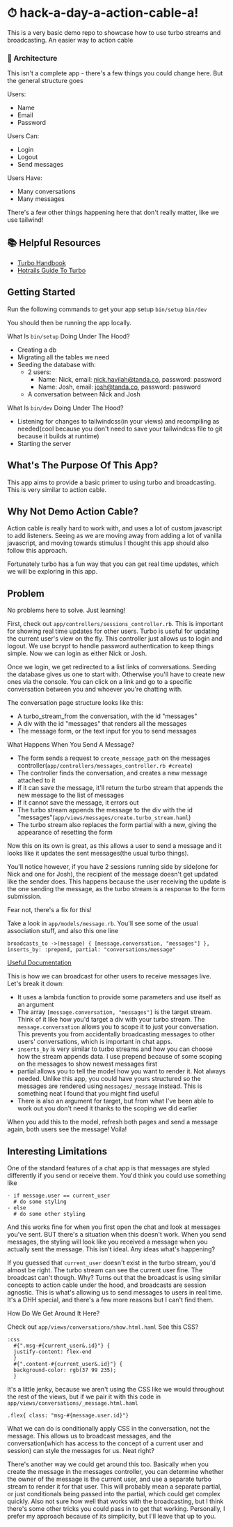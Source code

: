 # ⏱ hack-a-day-a-action-cable-a!

This is a very basic demo repo to showcase how to use turbo streams and broadcasting. An easier way to action cable

### 🏯 Architecture

This isn't a complete app - there's a few things you could change here. But the general structure goes

Users:
  - Name
  - Email
  - Password

Users Can:
  - Login
  - Logout
  - Send messages

Users Have:
  - Many conversations
  - Many messages

There's a few other things happening here that don't really matter, like we use tailwind!

## 📚 Helpful Resources

- [Turbo Handbook](https://turbo.hotwired.dev/handbook)
- [Hotrails Guide To Turbo](https://www.hotrails.dev/turbo-rails/turbo-streams)

## Getting Started

Run the following commands to get your app setup
`bin/setup`
`bin/dev`

You should then be running the app locally.

What Is `bin/setup` Doing Under The Hood?
- Creating a db
- Migrating all the tables we need
- Seeding the database with:
  - 2 users:
    - Name: Nick, email: nick.havilah@tanda.co, password: password
    - Name: Josh, email: josh@tanda.co, password: password
  - A conversation between Nick and Josh

What Is `bin/dev` Doing Under The Hood?
- Listening for changes to tailwindcss(in your views) and recompiling as needed(cool because you don't need to save your tailwindcss file to git because it builds at runtime)
- Starting the server

## What's The Purpose Of This App?

This app aims to provide a basic primer to using turbo and broadcasting. This is very similar to action cable.

## Why Not Demo Action Cable?

Action cable is really hard to work with, and uses a lot of custom javascript to add listeners. Seeing as we are moving away from adding a lot of vanilla javascript, and moving towards stimulus I thought this app should also follow this approach.

Fortunately turbo has a fun way that you can get real time updates, which we will be exploring in this app.

## Problem

No problems here to solve. Just learning!

First, check out `app/controllers/sessions_controller.rb`. This is important for showing real time updates for other users. Turbo is useful for updating the current user's view on the fly. This controller just allows us to login and logout. We use bcrypt to handle password authentication to keep things simple. Now we can login as either Nick or Josh.

Once we login, we get redirected to a list links of conversations. Seeding the database gives us one to start with. Otherwise you'll have to create new ones via the console. You can click on a link and go to a specific conversation between you and whoever you're chatting with.

The conversation page structure looks like this:
- A turbo_stream_from the conversation, with the id "messages"
- A div with the id "messages" that renders all the messages
- The message form, or the text input for you to send messages

What Happens When You Send A Message?
- The form sends a request to `create_message_path` on the messages controller(`app/controllers/messages_controller.rb #create`)
- The controller finds the conversation, and creates a new message attached to it
- If it can save the message, it'll return the turbo stream that appends the new message to the list of messages
- If it cannot save the message, it errors out
- The turbo stream appends the message to the div with the id "messages"(`app/views/messages/create.turbo_stream.haml`)
- The turbo stream also replaces the form partial with a new, giving the appearance of resetting the form

Now this on its own is great, as this allows a user to send a message and it looks like it updates the sent messages(the usual turbo things).

You'll notice however, if you have 2 sessions running side by side(one for Nick and one for Josh), the recipient of the message doesn't get updated like the sender does. This happens because the user receiving the update is the one sending the message, as the turbo stream is a response to the form submission.

Fear not, there's a fix for this!

Take a look in `app/models/message.rb`. You'll see some of the usual association stuff, and also this one line

```
broadcasts_to ->(message) { [message.conversation, "messages"] }, inserts_by: :prepend, partial: "conversations/message"
```
[Useful Documentation](https://rubydoc.info/github/hotwired/turbo-rails/Turbo%2FBroadcastable%2FClassMethods:broadcasts_to)

This is how we can broadcast for other users to receive messages live. Let's break it down:
- It uses a lambda function to provide some parameters and use itself as an argument
- The array `[message.conversation, "messages"]` is the target stream. Think of it like how you'd target a div with your turbo stream. The `message.conversation` allows you to scope it to just your conversation. This prevents you from accidentally broadcasting messages to other users' conversations, which is important in chat apps.
- `inserts_by` is very similar to turbo streams and how you can choose how the stream appends data. I use prepend because of some scoping on the messages to show newest messages first
- partial allows you to tell the model how you want to render it. Not always needed. Unlike this app, you could have yours structured so the messages are rendered using `messages/_message` instead. This is something neat I found that you might find useful
- There is also an argument for target, but from what I've been able to work out you don't need it thanks to the scoping we did earlier

When you add this to the model, refresh both pages and send a message again, both users see the message! Voila!

## Interesting Limitations

One of the standard features of a chat app is that messages are styled differently if you send or receive them. You'd think you could use something like
```
- if message.user == current_user
  # do some styling
- else
  # do some other styling
```
And this works fine for when you first open the chat and look at messages you've sent. BUT there's a situation when this doesn't work.
When you send messages, the styling will look like you received a message when you actually sent the message. This isn't ideal. Any ideas what's happening?

If you guessed that `current_user` doesn't exist in the turbo stream, you'd almost be right. The turbo stream can see the current user fine. The broadcast can't though. Why? 
Turns out that the broadcast is using similar concepts to action cable under the hood, and broadcasts are session agnostic. This is what's allowing us to send messages to users in real time. It's a DHH special, and there's a few more reasons but I can't find them.

How Do We Get Around It Here?

Check out `app/views/conversations/show.html.haml`
See this CSS?
```
:css
  #{".msg-#{current_user&.id}"} {
  justify-content: flex-end
  }
  #{".content-#{current_user&.id}"} {
  background-color: rgb(37 99 235);
  }
```
It's a little jenky, because we aren't using the CSS like we would throughout the rest of the views, but if we pair it with this code in `app/views/conversations/_message.html.haml`
```
.flex{ class: "msg-#{message.user.id}"}
```
What we can do is conditionally apply CSS in the conversation, not the message. This allows us to broadcast messages, and the conversation(which has access to the concept of a current user and session) can style the messages for us. Neat right?

There's another way we could get around this too. Basically when you create the message in the messages controller, you can determine whether the owner of the message is the current user, and use a separate turbo stream to render it for that user. This will probably mean a separate partial, or just conditionals being passed into the partial, which could get complex quickly. Also not sure how well that works with the broadcasting, but I think there's some other tricks you could pass in to get that working. Personally, I prefer my approach because of its simplicity, but I'll leave that up to you.
